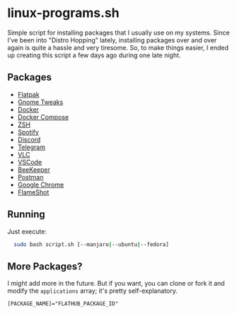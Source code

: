 
# linux-programs.sh

Simple script for installing packages that I usually use on my systems.
Since I've been into "Distro Hopping" lately, installing packages over and over again is quite a hassle and very tiresome. So, to make things easier, I ended up creating this script a few days ago during one late night.



## Packages

 - [Flatpak]()
 - [Gnome Tweaks]()
 - [Docker]()
 - [Docker Compose]()
 - [ZSH]()
 - [Spotify]()
 - [Discord]()
 - [Telegram]()
 - [VLC]()
 - [VSCode]()
 - [BeeKeeper]()
 - [Postman]()
 - [Google Chrome]()
 - [FlameShot]()

 


## Running

Just execute:

```bash
  sudo bash script.sh [--manjaro|--ubuntu|--fedora]
```





## More Packages?

I might add more in the future. But if you want, you can clone or fork it and modify the `applications` array; it's pretty self-explanatory.
```
[PACKAGE_NAME]="FLATHUB_PACKAGE_ID"
```
